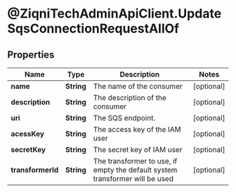 # @ZiqniTechAdminApiClient.UpdateSqsConnectionRequestAllOf

## Properties

Name | Type | Description | Notes
------------ | ------------- | ------------- | -------------
**name** | **String** | The name of the consumer | [optional] 
**description** | **String** | The description of the consumer | [optional] 
**uri** | **String** | The SQS endpoint. | [optional] 
**acessKey** | **String** | The access key of the IAM user | [optional] 
**secretKey** | **String** | The secret key of IAM user | [optional] 
**transformerId** | **String** | The transformer to use, if empty the default system transformer will be used | [optional] 


